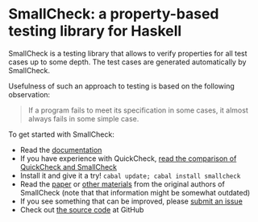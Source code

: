 SmallCheck: a property-based testing library for Haskell
========================================================

SmallCheck is a testing library that allows to verify properties for all test
cases up to some depth. The test cases are generated automatically by
SmallCheck.

Usefulness of such an approach to testing is based on the following observation:

> If a program fails to meet its specification in some cases, it almost always
> fails in some simple case.

To get started with SmallCheck:

* Read the [documentation][haddock]
* If you have experience with QuickCheck, [read the comparison of QuickCheck and SmallCheck][comparison]
* Install it and give it a try!
  `cabal update; cabal install smallcheck`
* Read the [paper][paper] or [other materials][oldpage] from the original
  authors of SmallCheck (note that that information might be somewhat outdated)
* If you see something that can be improved, please [submit an issue][issues]
* Check out [the source code][github] at GitHub

[haddock]: http://hackage.haskell.org/package/smallcheck/docs/Test-SmallCheck.html
[hackage]: http://hackage.haskell.org/package/smallcheck
[paper]: http://www.cs.york.ac.uk/fp/smallcheck/smallcheck.pdf
[oldpage]: http://www.cs.york.ac.uk/fp/smallcheck/
[comparison]: https://github.com/Bodigrim/smallcheck/wiki/Comparison-with-QuickCheck
[github]: https://github.com/Bodigrim/smallcheck
[issues]: https://github.com/Bodigrim/smallcheck/issues
